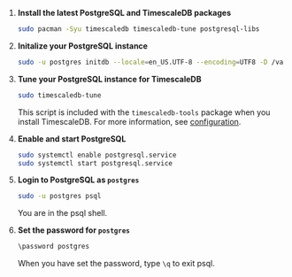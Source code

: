 <Procedure>


1.  **Install the latest PostgreSQL and TimescaleDB packages**

    ```bash
    sudo pacman -Syu timescaledb timescaledb-tune postgresql-libs
    ```

1.  **Initalize your PostgreSQL instance**

    ```bash
    sudo -u postgres initdb --locale=en_US.UTF-8 --encoding=UTF8 -D /var/lib/postgres/data --data-checksums
    ```    

1.  **Tune your PostgreSQL instance for TimescaleDB**

    ```bash
    sudo timescaledb-tune
    ```   

    This script is included with the `timescaledb-tools` package when you install TimescaleDB. For more information, see [configuration][config].

1.  **Enable and start PostgreSQL**

    ```bash
    sudo systemctl enable postgresql.service
    sudo systemctl start postgresql.service
    ```

1.  **Login to PostgreSQL as `postgres`**

    ```bash
    sudo -u postgres psql
    ```
    You are in the psql shell. 
    
1. **Set the password for `postgres`**

    ```bash
    \password postgres
    ```

    When you have set the password, type `\q` to exit psql.


</Procedure>

[config]: /self-hosted/:currentVersion:/configuration/